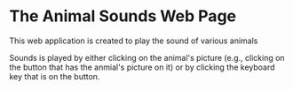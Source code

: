<h1> The Animal Sounds Web Page </h1>
<p> This web application is created to play the sound of various animals </p>
<p> Sounds is played by either clicking on the animal's picture (e.g., clicking on the button that has the anmial's picture on it) or by clicking the keyboard key that is on the button. </p> 





